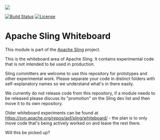 [<img src="https://sling.apache.org/res/logos/sling.png"/>](https://sling.apache.org)

 [![Build Status](https://builds.apache.org/buildStatus/icon?job=Sling/sling-whiteboard/master)](https://builds.apache.org/job/Sling/job/sling-whiteboard/job/master) [![License](https://img.shields.io/badge/License-Apache%202.0-blue.svg)](https://www.apache.org/licenses/LICENSE-2.0)

# Apache Sling Whiteboard

This module is part of the [Apache Sling](https://sling.apache.org) project.

This is the whiteboard area of Apache Sling. It contains experimental code that is not intended to be used in production.

Sling committers are welcome to use this repository for prototypes and other experimental work. Please separate your code in distinct folders with self-explanatory names so we understand what's in there easily.

We currently do not release code from this repository, if a module needs to be released please discuss its "promotion" on the Sling dev list and then move it to its own repository.

Older whiteboard experiments can be found at https://svn.apache.org/repos/asf/sling/whiteboard/ - the plan is to only move code that's being actively worked on and leave the rest there.

Will this be picked up?
